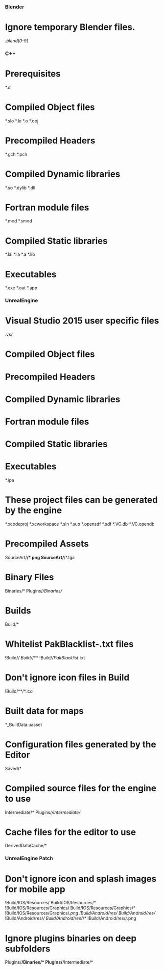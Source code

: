 ### Blender ###
# Ignore temporary Blender files.
*.blend[0-9]*

### C++ ###
# Prerequisites
*.d

# Compiled Object files
*.slo
*.lo
*.o
*.obj

# Precompiled Headers
*.gch
*.pch

# Compiled Dynamic libraries
*.so
*.dylib
*.dll

# Fortran module files
*.mod
*.smod

# Compiled Static libraries
*.lai
*.la
*.a
*.lib

# Executables
*.exe
*.out
*.app

### UnrealEngine ###
# Visual Studio 2015 user specific files
.vs/

# Compiled Object files

# Precompiled Headers

# Compiled Dynamic libraries

# Fortran module files

# Compiled Static libraries

# Executables
*.ipa

# These project files can be generated by the engine
*.xcodeproj
*.xcworkspace
*.sln
*.suo
*.opensdf
*.sdf
*.VC.db
*.VC.opendb

# Precompiled Assets
SourceArt/**/*.png
SourceArt/**/*.tga

# Binary Files
Binaries/*
Plugins/*/Binaries/*

# Builds
Build/*

# Whitelist PakBlacklist-<BuildConfiguration>.txt files
!Build/*/
Build/*/**
!Build/*/PakBlacklist*.txt

# Don't ignore icon files in Build
!Build/**/*.ico

# Built data for maps
*_BuiltData.uasset

# Configuration files generated by the Editor
Saved/*

# Compiled source files for the engine to use
Intermediate/*
Plugins/*/Intermediate/*

# Cache files for the editor to use
DerivedDataCache/*

### UnrealEngine Patch ###
# Don't ignore icon and splash images for mobile app
!Build/IOS/Resources/
Build/IOS/Resources/*
!Build/IOS/Resources/Graphics/
Build/IOS/Resources/Graphics/*
!Build/IOS/Resources/Graphics/*.png
!Build/Android/res/
Build/Android/res/*
!Build/Android/res/*/
Build/Android/res/*/*
!Build/Android/res/*/*.png
# Ignore plugins binaries on deep subfolders
Plugins/**/Binaries/*
Plugins/**/Intermediate/*

